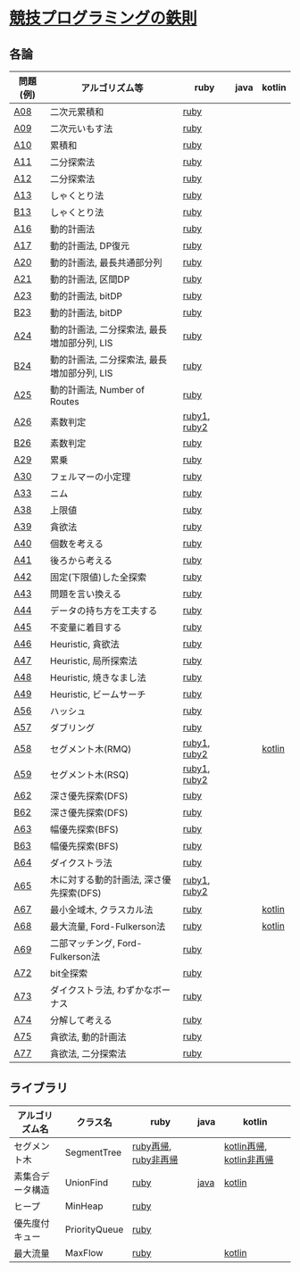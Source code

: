 # [競技プログラミングの鉄則](https://atcoder.jp/contests/tessoku-book)

## 各論

| 問題(例) | アルゴリズム等 | ruby | java | kotlin |
| - | - | - | - | - |
| [A08](https://atcoder.jp/contests/tessoku-book/tasks/tessoku_book_h) | 二次元累積和 | [ruby](ruby/A08.rb) | | |
| [A09](https://atcoder.jp/contests/tessoku-book/tasks/tessoku_book_i) | 二次元いもす法 | [ruby](ruby/A09.rb) | | |
| [A10](https://atcoder.jp/contests/tessoku-book/tasks/tessoku_book_j) | 累積和 | [ruby](ruby/A10.rb) | | |
| [A11](https://atcoder.jp/contests/tessoku-book/tasks/tessoku_book_k) | 二分探索法 | [ruby](ruby/A11.rb) | | |
| [A12](https://atcoder.jp/contests/tessoku-book/tasks/tessoku_book_l) | 二分探索法 | [ruby](ruby/A12.rb) | | |
| [A13](https://atcoder.jp/contests/tessoku-book/tasks/tessoku_book_m) | しゃくとり法 | [ruby](ruby/A13.rb) | | |
| [B13](https://atcoder.jp/contests/tessoku-book/tasks/tessoku_book_cl) | しゃくとり法 | [ruby](ruby/B13.rb) | | |
| [A16](https://atcoder.jp/contests/tessoku-book/tasks/tessoku_book_p) | 動的計画法 | [ruby](ruby/A16.rb) | | |
| [A17](https://atcoder.jp/contests/tessoku-book/tasks/tessoku_book_q) | 動的計画法, DP復元 | [ruby](ruby/A17.rb) | | |
| [A20](https://atcoder.jp/contests/tessoku-book/tasks/tessoku_book_t) | 動的計画法, 最長共通部分列 | [ruby](ruby/A20.rb) | | |
| [A21](https://atcoder.jp/contests/tessoku-book/tasks/tessoku_book_u) | 動的計画法, 区間DP | [ruby](ruby/A21.rb) | | |
| [A23](https://atcoder.jp/contests/tessoku-book/tasks/tessoku_book_w) | 動的計画法, bitDP | [ruby](ruby/A23.rb) | | |
| [B23](https://atcoder.jp/contests/tessoku-book/tasks/tessoku_book_cv) | 動的計画法, bitDP | [ruby](ruby/B23.rb) | | |
| [A24](https://atcoder.jp/contests/tessoku-book/tasks/tessoku_book_x) | 動的計画法, 二分探索法, 最長増加部分列, LIS | [ruby](ruby/A24.rb) | | |
| [B24](https://atcoder.jp/contests/tessoku-book/tasks/tessoku_book_cw) | 動的計画法, 二分探索法, 最長増加部分列, LIS | [ruby](ruby/B24.rb) | | |
| [A25](https://atcoder.jp/contests/tessoku-book/tasks/tessoku_book_y) | 動的計画法, Number of Routes | [ruby](ruby/A25.rb) | | |
| [A26](https://atcoder.jp/contests/tessoku-book/tasks/tessoku_book_z) | 素数判定 | [ruby1](ruby/A26-01.rb), [ruby2](ruby/A26-02.rb) | | |
| [B26](https://atcoder.jp/contests/tessoku-book/tasks/tessoku_book_cy) | 素数判定 | [ruby](ruby/B26.rb) | | |
| [A29](https://atcoder.jp/contests/tessoku-book/tasks/math_and_algorithm_aq) | 累乗 | [ruby](ruby/A29.rb) | | |
| [A30](https://atcoder.jp/contests/tessoku-book/tasks/tessoku_book_ad) | フェルマーの小定理 | [ruby](ruby/A30.rb) | | |
| [A33](https://atcoder.jp/contests/tessoku-book/tasks/tessoku_book_ag) | ニム | [ruby](ruby/A33.rb) | | |
| [A38](https://atcoder.jp/contests/tessoku-book/tasks/tessoku_book_al) | 上限値 | [ruby](ruby/A38.rb) | | |
| [A39](https://atcoder.jp/contests/tessoku-book/tasks/math_and_algorithm_bn) | 貪欲法 | [ruby](ruby/A39.rb) | | |
| [A40](https://atcoder.jp/contests/tessoku-book/tasks/tessoku_book_an) | 個数を考える | [ruby](ruby/A40.rb) | | |
| [A41](https://atcoder.jp/contests/tessoku-book/tasks/tessoku_book_ao) | 後ろから考える | [ruby](ruby/A41.rb) | | |
| [A42](https://atcoder.jp/contests/tessoku-book/tasks/tessoku_book_ap) | 固定(下限値)した全探索 | [ruby](ruby/A42.rb) | | |
| [A43](https://atcoder.jp/contests/tessoku-book/tasks/tessoku_book_aq) | 問題を言い換える | [ruby](ruby/A43.rb) | | |
| [A44](https://atcoder.jp/contests/tessoku-book/tasks/tessoku_book_ar) | データの持ち方を工夫する | [ruby](ruby/A44.rb) | | |
| [A45](https://atcoder.jp/contests/tessoku-book/tasks/tessoku_book_as) | 不変量に着目する | [ruby](ruby/A45.rb) | | |
| [A46](https://atcoder.jp/contests/tessoku-book/tasks/tessoku_book_at) | Heuristic, 貪欲法 | [ruby](ruby/A46.rb) | | |
| [A47](https://atcoder.jp/contests/tessoku-book/tasks/tessoku_book_at) | Heuristic, 局所探索法 | [ruby](ruby/A47.rb) | | |
| [A48](https://atcoder.jp/contests/tessoku-book/tasks/tessoku_book_at) | Heuristic, 焼きなまし法 | [ruby](ruby/A48.rb) | | |
| [A49](https://atcoder.jp/contests/tessoku-book/tasks/tessoku_book_aw) | Heuristic, ビームサーチ | [ruby](ruby/A49.rb) | | |
| [A56](https://atcoder.jp/contests/tessoku-book/tasks/tessoku_book_bd) | ハッシュ | [ruby](ruby/A56.rb) | | |
| [A57](https://atcoder.jp/contests/tessoku-book/tasks/tessoku_book_be) | ダブリング | [ruby](ruby/A57.rb) | | |
| [A58](https://atcoder.jp/contests/tessoku-book/tasks/tessoku_book_bf) | セグメント木(RMQ) | [ruby1](ruby/A58-01.rb), [ruby2](ruby/A58-02.rb) | | [kotlin](src/main/kotlin/ktln/A58.kt) |
| [A59](https://atcoder.jp/contests/tessoku-book/tasks/tessoku_book_bg) | セグメント木(RSQ) | [ruby1](ruby/A59-01.rb), [ruby2](ruby/A59-02.rb) | | |
| [A62](https://atcoder.jp/contests/tessoku-book/tasks/math_and_algorithm_am) | 深さ優先探索(DFS) | [ruby](ruby/A62.rb) | | |
| [B62](https://atcoder.jp/contests/tessoku-book/tasks/math_and_algorithm_ei) | 深さ優先探索(DFS) | [ruby](ruby/B62.rb) | | |
| [A63](https://atcoder.jp/contests/tessoku-book/tasks/math_and_algorithm_an) | 幅優先探索(BFS) | [ruby](ruby/A63.rb) | | |
| [B63](https://atcoder.jp/contests/tessoku-book/tasks/math_and_algorithm_ej) | 幅優先探索(BFS) | [ruby](ruby/B63.rb) | | |
| [A64](https://atcoder.jp/contests/tessoku-book/tasks/tessoku_book_bl) | ダイクストラ法 | [ruby](ruby/A64.rb) | | |
| [A65](https://atcoder.jp/contests/tessoku-book/tasks/tessoku_book_bm) | 木に対する動的計画法, 深さ優先探索(DFS) | [ruby1](ruby/A65-01.rb), [ruby2](ruby/A65-02.rb) | | |
| [A67](https://atcoder.jp/contests/tessoku-book/tasks/tessoku_book_bo) | 最小全域木, クラスカル法 | [ruby](ruby/A67.rb) | | [kotlin](src/main/kotlin/ktln/A67.kt) |
| [A68](https://atcoder.jp/contests/tessoku-book/tasks/tessoku_book_bp) | 最大流量, Ford-Fulkerson法 | [ruby](ruby/A68.rb) | | [kotlin](src/main/kotlin/ktln/A68.kt) |
| [A69](https://atcoder.jp/contests/tessoku-book/tasks/tessoku_book_bq) | 二部マッチング, Ford-Fulkerson法 | [ruby](ruby/A69.rb) | | |
| [A72](https://atcoder.jp/contests/tessoku-book/tasks/tessoku_book_bt) | bit全探索 | [ruby](ruby/A72.rb) | | |
| [A73](https://atcoder.jp/contests/tessoku-book/tasks/tessoku_book_bu) | ダイクストラ法, わずかなボーナス | [ruby](ruby/A73.rb) | | |
| [A74](https://atcoder.jp/contests/tessoku-book/tasks/tessoku_book_bv) | 分解して考える | [ruby](ruby/A74.rb) | | |
| [A75](https://atcoder.jp/contests/tessoku-book/tasks/tessoku_book_bw) | 貪欲法, 動的計画法 | [ruby](ruby/A75.rb) | | |
| [A77](https://atcoder.jp/contests/tessoku-book/tasks/tessoku_book_bw) | 貪欲法, 二分探索法 | [ruby](ruby/A77.rb) | | |

## ライブラリ

| アルゴリズム名 | クラス名 | ruby | java | kotlin |
| - | - | - | - | - |
| セグメント木 | SegmentTree | [ruby再帰](ruby/lib/segment_tree_r.rb), [ruby非再帰](ruby/lib/segment_tree_w.rb) | | [kotlin再帰](src/main/kotlin/ktln/lib/SegmentTreeR.kt), [kotlin非再帰](src/main/kotlin/ktln/lib/SegmentTreeW.kt) |
| 素集合データ構造 | UnionFind | [ruby](ruby/lib/union_find.rb) | [java](src/main/java/jv/lib/UnionFind.java) | [kotlin](src/main/kotlin/ktln/lib/UnionFind.kt) |
| ヒープ | MinHeap | [ruby](ruby/lib/min_heap.rb) | | |
| 優先度付キュー | PriorityQueue | [ruby](ruby/lib/priority_queue.rb) | | |
| 最大流量 | MaxFlow | [ruby](ruby/lib/max_flow.rb) | | [kotlin](src/main/kotlin/ktln/lib/MaxFlow.kt) |
